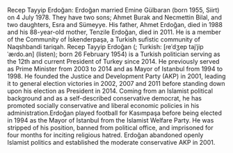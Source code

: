Recep Tayyip Erdoğan: Erdoğan married Emine Gülbaran (born 1955, Siirt) on 4 July 1978. They have two sons; Ahmet Burak and Necmettin Bilal, and two daughters, Esra and Sümeyye. His father, Ahmet Erdoğan, died in 1988 and his 88-year-old mother, Tenzile Erdoğan, died in 2011. He is a member of the Community of İskenderpaşa, a Turkish sufistic community of Naqshbandi tariqah. Recep Tayyip Erdoğan (; Turkish: [ɾeˈdʒep tajˈjip ˈæɾdo.an] (listen); born 26 February 1954) is a Turkish politician serving as the 12th and current President of Turkey since 2014. He previously served as Prime Minister from 2003 to 2014 and as Mayor of Istanbul from 1994 to 1998. He founded the Justice and Development Party (AKP) in 2001, leading it to general election victories in 2002, 2007 and 2011 before standing down upon his election as President in 2014. Coming from an Islamist political background and as a self-described conservative democrat, he has promoted socially conservative and liberal economic policies in his administration.Erdoğan played football for Kasımpaşa before being elected in 1994 as the Mayor of Istanbul from the Islamist Welfare Party. He was stripped of his position, banned from political office, and imprisoned for four months for inciting religious hatred. Erdoğan abandoned openly Islamist politics and established the moderate conservative AKP in 2001.
